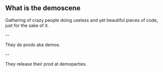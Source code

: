 ## What is the demoscene 

Gathering of crazy people doing useless and yet beautiful pieces of code, just
for the sake of it.

--

They do prods aka demos.

--

They release their prod at demoparties.
